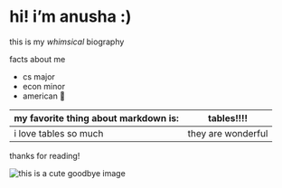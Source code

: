# **hi! i’m anusha :)**

this is my *whimsical* biography

facts about me
* cs major
* econ minor
* american 🦅

| my favorite thing about markdown is: | tables!!!! |
| ------------- |:-------------:|
| i love tables so much     | they are wonderful     |

thanks for reading!

![this is a cute goodbye image](https://external-preview.redd.it/20-cute-drawings-cute-easy-things-to-draw-v0-NoffMabTpVySNbDR4LuXQnSLbGip_CaKXzwElzU1XyI.jpg?auto=webp&s=a9cc3922de46839fe1abc902006bfe6c80e27d2e)
